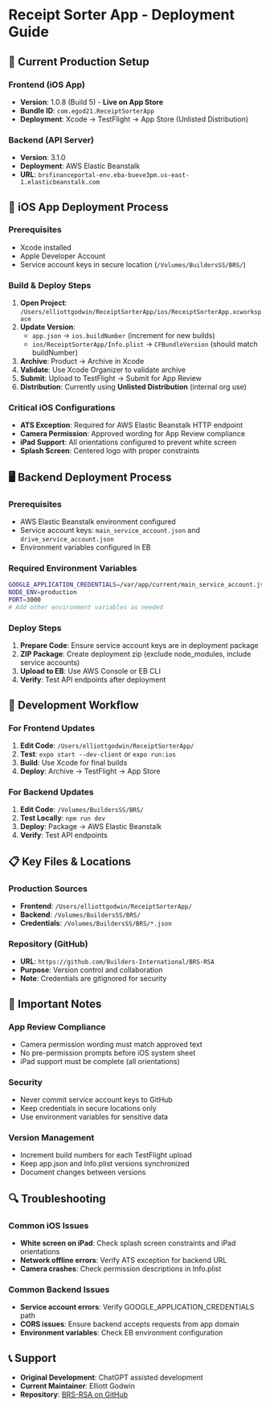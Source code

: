 # Receipt Sorter App - Deployment Guide

## 🚀 Current Production Setup

### **Frontend (iOS App)**
- **Version**: 1.0.8 (Build 5) - **Live on App Store**
- **Bundle ID**: `com.egod21.ReceiptSorterApp`
- **Deployment**: Xcode → TestFlight → App Store (Unlisted Distribution)

### **Backend (API Server)**
- **Version**: 3.1.0
- **Deployment**: AWS Elastic Beanstalk
- **URL**: `brsfinanceportal-env.eba-bueve3pm.us-east-1.elasticbeanstalk.com`

## 📱 iOS App Deployment Process

### Prerequisites
- Xcode installed
- Apple Developer Account
- Service account keys in secure location (`/Volumes/BuildersSS/BRS/`)

### Build & Deploy Steps
1. **Open Project**: `/Users/elliottgodwin/ReceiptSorterApp/ios/ReceiptSorterApp.xcworkspace`
2. **Update Version**: 
   - `app.json` → `ios.buildNumber` (increment for new builds)
   - `ios/ReceiptSorterApp/Info.plist` → `CFBundleVersion` (should match buildNumber)
3. **Archive**: Product → Archive in Xcode
4. **Validate**: Use Xcode Organizer to validate archive
5. **Submit**: Upload to TestFlight → Submit for App Review
6. **Distribution**: Currently using **Unlisted Distribution** (internal org use)

### Critical iOS Configurations
- **ATS Exception**: Required for AWS Elastic Beanstalk HTTP endpoint
- **Camera Permission**: Approved wording for App Review compliance
- **iPad Support**: All orientations configured to prevent white screen
- **Splash Screen**: Centered logo with proper constraints

## 🖥️ Backend Deployment Process

### Prerequisites
- AWS Elastic Beanstalk environment configured
- Service account keys: `main_service_account.json` and `drive_service_account.json`
- Environment variables configured in EB

### Required Environment Variables
```bash
GOOGLE_APPLICATION_CREDENTIALS=/var/app/current/main_service_account.json
NODE_ENV=production
PORT=3000
# Add other environment variables as needed
```

### Deploy Steps
1. **Prepare Code**: Ensure service account keys are in deployment package
2. **ZIP Package**: Create deployment zip (exclude node_modules, include service accounts)
3. **Upload to EB**: Use AWS Console or EB CLI
4. **Verify**: Test API endpoints after deployment

## 🔧 Development Workflow

### For Frontend Updates
1. **Edit Code**: `/Users/elliottgodwin/ReceiptSorterApp/`
2. **Test**: `expo start --dev-client` or `expo run:ios`
3. **Build**: Use Xcode for final builds
4. **Deploy**: Archive → TestFlight → App Store

### For Backend Updates
1. **Edit Code**: `/Volumes/BuildersSS/BRS/`
2. **Test Locally**: `npm run dev`
3. **Deploy**: Package → AWS Elastic Beanstalk
4. **Verify**: Test API endpoints

## 📋 Key Files & Locations

### Production Sources
- **Frontend**: `/Users/elliottgodwin/ReceiptSorterApp/`
- **Backend**: `/Volumes/BuildersSS/BRS/`
- **Credentials**: `/Volumes/BuildersSS/BRS/*.json`

### Repository (GitHub)
- **URL**: `https://github.com/Builders-International/BRS-RSA`
- **Purpose**: Version control and collaboration
- **Note**: Credentials are gitignored for security

## 🚨 Important Notes

### App Review Compliance
- Camera permission wording must match approved text
- No pre-permission prompts before iOS system sheet
- iPad support must be complete (all orientations)

### Security
- Never commit service account keys to GitHub
- Keep credentials in secure locations only
- Use environment variables for sensitive data

### Version Management
- Increment build numbers for each TestFlight upload
- Keep app.json and Info.plist versions synchronized
- Document changes between versions

## 🔍 Troubleshooting

### Common iOS Issues
- **White screen on iPad**: Check splash screen constraints and iPad orientations
- **Network offline errors**: Verify ATS exception for backend URL
- **Camera crashes**: Check permission descriptions in Info.plist

### Common Backend Issues
- **Service account errors**: Verify GOOGLE_APPLICATION_CREDENTIALS path
- **CORS issues**: Ensure backend accepts requests from app domain
- **Environment variables**: Check EB environment configuration

## 📞 Support
- **Original Development**: ChatGPT assisted development
- **Current Maintainer**: Elliott Godwin
- **Repository**: [BRS-RSA on GitHub](https://github.com/Builders-International/BRS-RSA)